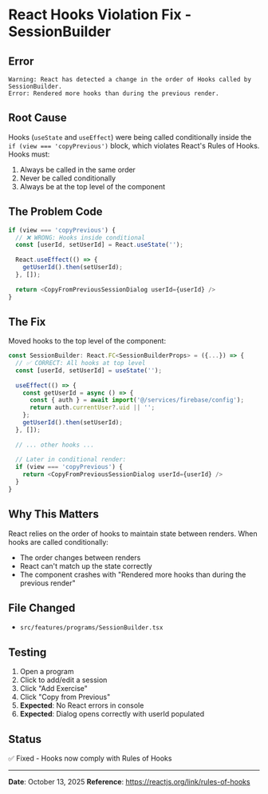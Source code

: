 # React Hooks Violation Fix - SessionBuilder

## Error
```
Warning: React has detected a change in the order of Hooks called by SessionBuilder.
Error: Rendered more hooks than during the previous render.
```

## Root Cause
Hooks (`useState` and `useEffect`) were being called conditionally inside the `if (view === 'copyPrevious')` block, which violates React's Rules of Hooks. Hooks must:
1. Always be called in the same order
2. Never be called conditionally
3. Always be at the top level of the component

## The Problem Code
```typescript
if (view === 'copyPrevious') {
  // ❌ WRONG: Hooks inside conditional
  const [userId, setUserId] = React.useState('');
  
  React.useEffect(() => {
    getUserId().then(setUserId);
  }, []);
  
  return <CopyFromPreviousSessionDialog userId={userId} />
}
```

## The Fix
Moved hooks to the top level of the component:

```typescript
const SessionBuilder: React.FC<SessionBuilderProps> = ({...}) => {
  // ✅ CORRECT: All hooks at top level
  const [userId, setUserId] = useState('');
  
  useEffect(() => {
    const getUserId = async () => {
      const { auth } = await import('@/services/firebase/config');
      return auth.currentUser?.uid || '';
    };
    getUserId().then(setUserId);
  }, []);
  
  // ... other hooks ...
  
  // Later in conditional render:
  if (view === 'copyPrevious') {
    return <CopyFromPreviousSessionDialog userId={userId} />
  }
}
```

## Why This Matters
React relies on the order of hooks to maintain state between renders. When hooks are called conditionally:
- The order changes between renders
- React can't match up the state correctly
- The component crashes with "Rendered more hooks than during the previous render"

## File Changed
- `src/features/programs/SessionBuilder.tsx`

## Testing
1. Open a program
2. Click to add/edit a session
3. Click "Add Exercise"
4. Click "Copy from Previous"
5. **Expected**: No React errors in console
6. **Expected**: Dialog opens correctly with userId populated

## Status
✅ Fixed - Hooks now comply with Rules of Hooks

---

**Date**: October 13, 2025
**Reference**: https://reactjs.org/link/rules-of-hooks
